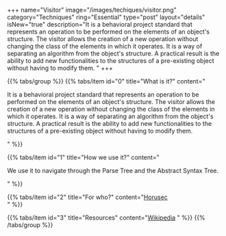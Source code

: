 +++
name="Visitor"
image="/images/techiques/visitor.png"
category="Techniques"
ring="Essential"
type="post"
layout="details"
isNew="true"
description="It is a behavioral project standard that represents an operation to be performed on the elements of an object's structure. The visitor allows the creation of a new operation without changing the class of the elements in which it operates. It is a way of separating an algorithm from the object's structure. A practical result is the ability to add new functionalities to the structures of a pre-existing object without having to modify them. "
+++

{{% tabs/group %}}
  {{% tabs/item id="0" title="What is it?" content="<p>It is a behavioral project standard that represents an operation to be performed on the elements of an object's structure. The visitor allows the creation of a new operation without changing the class of the elements in which it operates. It is a way of separating an algorithm from the object's structure. A practical result is the ability to add new functionalities to the structures of a pre-existing object without having to modify them. </p>" %}}
  
  {{% tabs/item id="1" title="How we use it?" content="<p> We use it to navigate through the Parse Tree and the Abstract Syntax Tree. </p>" %}}
  
  {{% tabs/item id="2" title="For who?" content="<a href='https://horusec.io/site/'>Horusec</a><br />" %}}

  {{% tabs/item id="3" title="Resources" content="<a href='https://en.wikipedia.org/wiki/Visitor_pattern'>Wikipedia</a> " %}}
{{% /tabs/group %}}